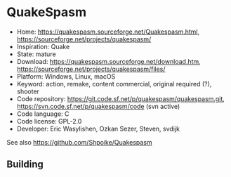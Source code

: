 # QuakeSpasm

- Home: https://quakespasm.sourceforge.net/Quakespasm.html, https://sourceforge.net/projects/quakespasm/
- Inspiration: Quake
- State: mature
- Download: https://quakespasm.sourceforge.net/download.htm, https://sourceforge.net/projects/quakespasm/files/
- Platform: Windows, Linux, macOS
- Keyword: action, remake, content commercial, original required (?), shooter
- Code repository: https://git.code.sf.net/p/quakespasm/quakespasm.git, https://svn.code.sf.net/p/quakespasm/code (svn active)
- Code language: C
- Code license: GPL-2.0
- Developer: Eric Wasylishen, Ozkan Sezer, Steven, svdijk

See also https://github.com/Shpoike/Quakespasm

## Building
